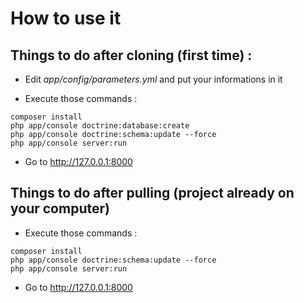 # How to use it

## Things to do after cloning (first time) :

* Edit _app/config/parameters.yml_ and put your informations in it

* Execute those commands :
```
composer install
php app/console doctrine:database:create
php app/console doctrine:schema:update --force
php app/console server:run
```

* Go to http://127.0.0.1:8000

## Things to do after pulling (project already on your computer)

* Execute those commands :
```
composer install
php app/console doctrine:schema:update --force
php app/console server:run
```

* Go to http://127.0.0.1:8000

